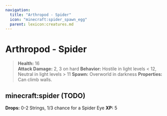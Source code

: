 ```yaml
---
navigation:
  title: "Arthropod - Spider"
  icon: "minecraft:spider_spawn_egg"
  parent: lexicon:creatures.md
---
```


# Arthropod - Spider

> __Health:__ 16     
> __Attack Damage:__ 2, 3 on hard 
> __Behavior:__ Hostile in light levels < 12, Neutral in light levels > 11 
> __Spawn:__ Overworld in darkness
> __Properties:__ 
Can climb walls.

## minecraft:spider (TODO)

<GameScene zoom={2}>
  <Entity id="minecraft:spider" />
</GameScene>

__Drops:__ 0-2 Strings, 1/3 chance for a Spider Eye  __XP:__ 5


